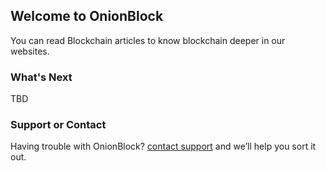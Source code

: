 ## Welcome to OnionBlock

You can read Blockchain articles to know blockchain deeper in our websites.

### What's Next

TBD

### Support or Contact

Having trouble with OnionBlock? [contact support](https://onionblock.xyz) and we’ll help you sort it out.
